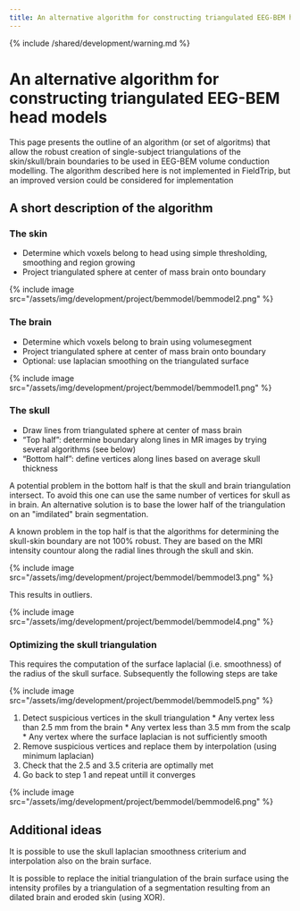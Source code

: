 ```yaml
---
title: An alternative algorithm for constructing triangulated EEG-BEM head models
---
```


{% include /shared/development/warning.md %}

# An alternative algorithm for constructing triangulated EEG-BEM head models

This page presents the outline of an algorithm (or set of algoritms) that allow the robust creation of single-subject triangulations of the skin/skull/brain boundaries to be used in EEG-BEM volume conduction modelling. The algorithm described here is not implemented in FieldTrip, but an improved version could be considered for implementation

## A short description of the algorithm

### The skin

*  Determine which voxels belong to head using simple thresholding, smoothing and region growing
*  Project triangulated sphere at center of mass brain onto boundary

{% include image src="/assets/img/development/project/bemmodel/bemmodel2.png" %}

### The brain

*  Determine which voxels belong to brain using volumesegment
*  Project triangulated sphere at center of mass brain onto boundary
*  Optional: use laplacian smoothing on the triangulated surface

{% include image src="/assets/img/development/project/bemmodel/bemmodel1.png" %}

### The skull

*  Draw lines from triangulated sphere at center of mass brain
*  “Top half”: determine boundary along lines in MR images by trying several algorithms (see below)
*  “Bottom half”: define vertices along lines based on average skull thickness

A potential problem in the bottom half is that the skull and brain triangulation intersect. To avoid this one can use the same number of vertices for skull as in brain. An alternative solution is to base the lower half of the triangulation on an "imdilated" brain segmentation.

A known problem in the top half is that the algorithms for determining the skull-skin boundary are not 100% robust. They are based on the MRI intensity countour along the radial lines through the skull and skin.

{% include image src="/assets/img/development/project/bemmodel/bemmodel3.png" %}

This results in outliers.

{% include image src="/assets/img/development/project/bemmodel/bemmodel4.png" %}

### Optimizing the skull triangulation

This requires the computation of the surface laplacial (i.e. smoothness) of the radius of the skull surface. Subsequently the following steps are take

{% include image src="/assets/img/development/project/bemmodel/bemmodel5.png" %}

 1.  Detect suspicious vertices in the skull triangulation
    * Any vertex less than 2.5 mm from the brain
    * Any vertex less than 3.5 mm from the scalp
    * Any vertex where the surface laplacian is not sufficiently smooth
 2.  Remove suspicious vertices and replace them by interpolation (using minimum laplacian)
 3.  Check that the 2.5 and 3.5 criteria are optimally met
 4.  Go back to step 1 and repeat untill it converges

{% include image src="/assets/img/development/project/bemmodel/bemmodel6.png" %}

## Additional ideas

It is possible to use the skull laplacian smoothness criterium and interpolation also on the brain surface.

It is possible to replace the initial triangulation of the brain surface using the intensity profiles by a triangulation of a segmentation resulting from an dilated brain and eroded skin (using XOR).
